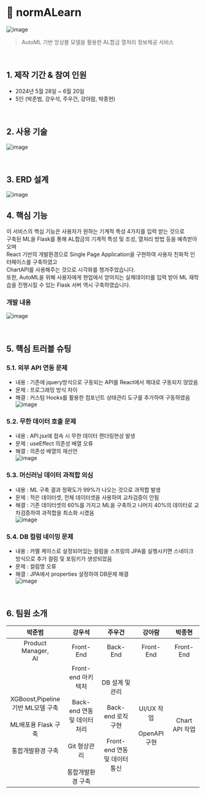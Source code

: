 # :pushpin: normALearn
![image](https://github.com/fakouho/normALearn/issues/1#issue-2541397615)
> AutoML 기반 앙상블 모델을 활용한 AL합금 열처리 정보제공 서비스

</br>

## 1. 제작 기간 & 참여 인원
- 2024년 5월 28일 ~ 6월 20일
- 5인 (박준범, 강우석, 주우건, 강아람, 박종현)

</br>

## 2. 사용 기술
![image](https://github.com/clavis13/normALearn/assets/155136484/1832c3ec-dce1-4e9f-9127-a282c56ca8f8)


</br>

## 3. ERD 설계
![image](https://github.com/clavis13/normALearn/assets/155136484/49f20c78-0cf8-4ddd-95cd-be1407459d8f)



## 4. 핵심 기능
이 서비스의 핵심 기능은 사용자가 원하는 기계적 특성 4가지를 입력 받는 것으로</br>
구축된 ML을 Flask를 통해 AL합금의 기계적 특성 및 조성, 열처리 방법 등을 예측받아오며</br>
React 기반의 개발환경으로 Single Page Application을 구현하여 사용자 친화적 인터페이스를 구축하였고</br>
ChartAPI를 사용해주는 것으로 시각화를 챙겨주었습니다.</br>
또한, AutoML을 위해 사용자에게 현업에서 얻어지는 실제데이터를 입력 받아 ML 재학습을 진행시킬 수 있는 Flask 서버 역시 구축하였습니다.</br>


### 개발 내용
![image](https://github.com/clavis13/normALearn/assets/155136484/5810f120-d696-4925-a179-cced1e48b8fb)


</br>

## 5. 핵심 트러블 슈팅
### 5.1. 외부 API 연동 문제
- 내용 : 기존에 jquery방식으로 구동되는 API를 React에서 제대로 구동되지 않았음
- 문제 : 프로그래밍 방식 차이
- 해결 : 커스텀 Hooks를 활용한 컴포넌트 상태관리 도구를 추가하여 구동하였음
![image](https://github.com/clavis13/normALearn/assets/155136484/1ef0dd88-da5b-49e0-a9fa-3c480c7e6f57)

### 5.2. 무한 데이터 호출 문제
- 내용 : API.jsx에 접속 시 무한 데이터 랜더링현상 발생
- 문제 : useEffect 의존성 배열 오류
- 해결 : 의존성 배열의 재선언</br>
![image](https://github.com/clavis13/normALearn/assets/155136484/3c5d4477-9b5c-4d9e-8741-15be849e49f1)

### 5.3. 머신러닝 데이터 과적합 의심
- 내용 : ML 구축 결과 정확도가 99%가 나오는 것으로 과적합 발생
- 문제 : 적은 데이터셋, 전체 데이터셋을 사용하여 교차검증이 안됨
- 해결 : 기존 데이터셋의 60%를 가지고 ML을 구축하고 나머지 40%의 데이터로 교차검증하여 과적합을 최소화 시켰음</br>
![image](https://github.com/clavis13/normALearn/assets/155136484/c0cacd67-5c93-48a4-a304-21e867d07dca)

### 5.4. DB 컬럼 네이밍 문제
- 내용 : 카멜 케이스로 설정되어있는 컬럼을 스프링의 JPA를 실행시키면 스네이크 방식으로 추가 컬럼 및 포링키가 생성되었음
- 문제 : 컬럼명 오류
- 해결 : JPA에서 properties 설정하여 DB문제 해결</br>
![image](https://github.com/clavis13/normALearn/assets/155136484/21fd3528-c800-4440-8e62-29492851db56)


<br>

## 6. 팀원 소개
|박준범|강우석|주우건|강아람|박종현|
|:---:|:---:|:---:|:---:|:---:|
|Product Manager, <br> AI|Front-End|Back-End|Front-End|Front-End|
|XGBoost,Pipeline<br>기반 ML모델 구축<br><br>ML배포용 Flask 구축<br><br>통합개발환경 구축|Front-end 아키텍처<br><br>Back-end 연동<br>및 데이터 처리<br><br>Git 형상관리<br><br>통합개발환경 구축|DB 설계 및 관리<br><br>Back-end 로직 구현<br><br>Front-end 연동<br>및 데이터 통신|UI/UX 작업<br><br>OpenAPI 구현|Chart API 작업|
